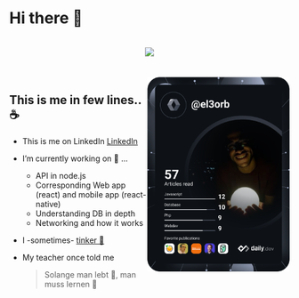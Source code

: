 # Hi there 👋

<br />

<div align="center">
  <picture>
    <source media="(prefers-color-scheme: dark)" srcset="https://streak-stats.demolab.com?user=KhaledElOrbany&theme=dark" />
    <img src="https://streak-stats.demolab.com?user=KhaledElOrbany&theme=default" />
  </picture>
</div>

<br />
<br />

<div align="left">
  <a href="https://app.daily.dev/el3orb">
    <img
      alt="sometimes I like to read 📖"
      width="256"
      align="right"
      src="https://raw.githubusercontent.com/KhaledElOrbany/KhaledElOrbany/devcard/devcard.svg"
    />
  </a>
</div>

## This is me in few lines.. ☕

- This is me on LinkedIn
  <a href="https://www.linkedin.com/in/khaled-elorbany/">
  LinkedIn
  </a>

- I’m currently working on 🔭 ...
  - API in node.js
  - Corresponding Web app (react) and mobile app (react-native)
  - Understanding DB in depth
  - Networking and how it works

* I -sometimes- [tinker 🔧](https://github.com/KhaledElOrbany/tinkering)

* My teacher once told me
  > Solange man lebt 🌱, man muss lernen 🙇
